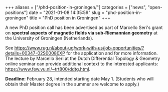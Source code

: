 +++
aliases = ["/phd-position-in-groningen/"]
categories = ["news", "open-positions"]
date = "2021-01-08 14:35:59"
slug = "phd-position-in-groningen"
title = "PhD position in Groningen"
+++

A new PhD position call has been advertised as part of Marcello Seri's
grant on **spectral aspects of magnetic fields via sub-Riemannian
geometry** at the University of Groningen (Netherlands).

See
<https://www.rug.nl/about-ug/work-with-us/job-opportunities/?details=00347-02S00080XP>
for the application and for more information. The lecture by Marcello
Seri at the Dutch Differential Topology & Geometry online seminar can
provide additional context to the interested applicants:
<https://www.few.vu.nl/~trt800/ddtg.html>.

**Deadline:** February 28, intended starting date May 1. (Students who
will obtain their Master degree in the summer are welcome to apply.)
